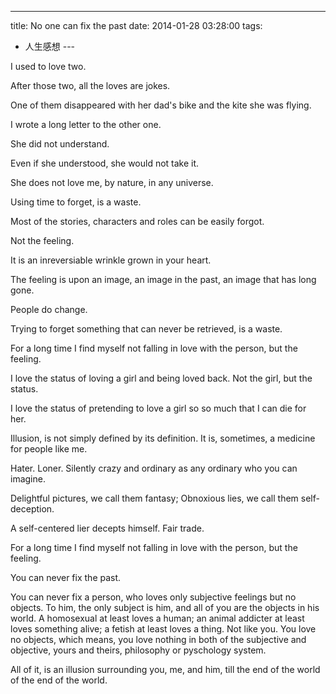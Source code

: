 
---
title: No one can fix the past
date: 2014-01-28 03:28:00
tags:
  - 人生感想
---​

I used to love two.

<!--more-->

After those two, all the loves are jokes.

One of them disappeared with her dad's bike and the kite she was flying.

I wrote a long letter to the other one.

She did not understand.

Even if she understood, she would not take it.

She does not love me, by nature, in any universe.

Using time to forget, is a waste.

Most of the stories, characters and roles can be easily forgot.

Not the feeling.

It is an inreversiable wrinkle grown in your heart.

The feeling is upon an image, an image in the past, an image that has long gone.

People do change.

Trying to forget something that can never be retrieved, is a waste.

For a long time I find myself not falling in love with the person, but the feeling.

I love the status of loving a girl and being loved back. Not the girl, but the status.

I love the status of pretending to love a girl so so much that I can die for her. 

Illusion, is not simply defined by its definition. It is, sometimes, a medicine for people like me.

Hater. Loner. Silently crazy and ordinary as any ordinary who you can imagine.

Delightful pictures, we call them fantasy; Obnoxious lies, we call them self-deception.

A self-centered lier decepts himself. Fair trade.

For a long time I find myself not falling in love with the person, but the feeling.

You can never fix the past.

You can never fix a person, who loves only subjective feelings but no objects. To him, the only subject is him, and all of you are the objects in his world. A homosexual at least loves a human; an animal addicter at least loves something alive; a fetish at least loves a thing. Not like you. You love no objects, which means, you love nothing in both of the subjective and objective, yours and theirs, philosophy or pyschology system.

All of it, is an illusion surrounding you, me, and him, till the end of the world of the end of the world.
